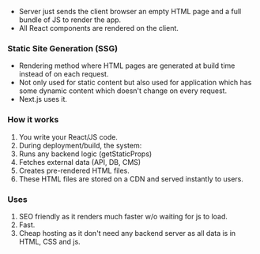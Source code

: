 - Server just sends the client browser an empty HTML page and a full bundle of JS to render the app.
- All React components are rendered on the client.

### Static Site Generation (SSG)
- Rendering method where HTML pages are generated at build time instead of on each request.
- Not only used for static content but also used for application which has some dynamic content which doesn't change on every request.
- Next.js uses it.

### How it works
1. You write your React/JS code.
2. During deployment/build, the system:
3. Runs any backend logic (getStaticProps)
4. Fetches external data (API, DB, CMS)
5. Creates pre-rendered HTML files.
6. These HTML files are stored on a CDN and served instantly to users.

### Uses
1. SEO friendly as it renders much faster w/o waiting for js to load.
2. Fast.
3. Cheap hosting as it don't need any backend server as all data is in HTML, CSS and js.

